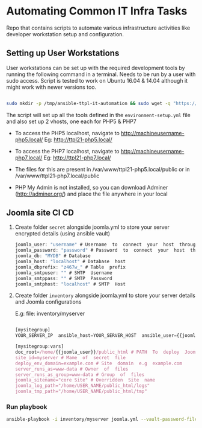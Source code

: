 # Automating Common IT Infra Tasks

Repo that contains scripts to automate various infrastructure activities like developer workstation setup and configuration.

  

## Setting up User Workstations

User workstations can be set up with the required development tools by running the following command in a terminal. Needs to be run by a user with sudo access. Script is tested to work on Ubuntu 16.04 & 14.04 although it might work with newer versions too.

  

```bash

sudo mkdir -p /tmp/ansible-ttpl-it-automation && sudo wget -q "https://raw.githubusercontent.com/techjoomla/infra-automation/master/ttpl_install.sh" -O /tmp/ansible-ttpl-it-automation/ttpl_install.sh && sudo chmod +x /tmp/ansible-ttpl-it-automation/ttpl_install.sh && sudo /tmp/ansible-ttpl-it-automation/ttpl_install.sh

```

The script will set up all the tools defined in the `environment-setup.yml` file and also set up 2 vhosts, one each for PHP5 & PHP7

  

- To access the PHP5 localhost, navigate to http://machineusername-php5.local/ Eg: http://ttpl21-php5.local/

- To access the PHP7 localhost, navigate to http://machineusername-php7.local/ Eg: http://ttpl21-php7.local/

- The files for this are present in /var/www/ttpl21-php5.local/public or in /var/www/ttpl21-php7.local/public

- PHP My Admin is not installed, so you can download Adminer (http://adminer.org/) and place the file anywhere in your local

  

## Joomla site CI CD
1. Create folder `secret` alongside joomla.yml to store your server encrypted details (using ansible vault)

	```javascript
	joomla_user: "username" # Username  to  connect  your  host  through  ssh
	joomla_password: "password" # Password  to  connect  your  host  through  ssh
	joomla_db: "MYDB" # Database
	joomla_host: "localhost" # Database  host
	joomla_dbprefix: "z467w_" # Table  prefix
	joomla_smtpuser: "" # SMTP  Username
	joomla_smtppass: "" # SMTP  Password
	joomla_smtphost: "localhost" # SMTP  Host
	```

2. Create folder `inventory` alongside joomla.yml to store your server details and Joomla configurations

	E.g:
	file: inventory/myserver
	```javascript

	[mysitegroup]
	YOUR_SERVER_IP  ansible_host=YOUR_SERVER_HOST  ansible_user={{joomla_user}} ansible_ssh_private_key_file=SSH_KEY_PATH

	[mysitegroup:vars]
	doc_root=/home/{{joomla_user}}/public_html # PATH  To  deploy  Joomla  files
	site_id=myserver # Mame  of  secret  file
	deploy_env_domain=example.com # Site  domain  e.g  example.com
	server_runs_as=www-data # Owner  of  files
	server_runs_as_group=www-data # Group  of  files
	joomla_sitename="core Site" # Overridden  Site  name
	joomla_log_path="/home/USER_NAME/public_html/logs"
	joomla_tmp_path="/home/USER_NAME/public_html/tmp"
	```
  
### Run playbook
```bash
ansible-playbook -i inventory/myserver joomla.yml --vault-password-file=PATH_OF_VAULT_PASSWORD_FILE
```
